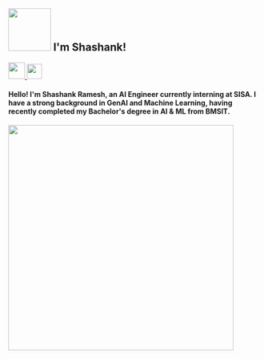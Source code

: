## <img src="https://user-images.githubusercontent.com/73171829/149663932-5bd1bc75-3bc6-436b-8e28-319a843c1a5b.gif" width="85px"> I'm Shashank!
<a href="mailto:shashankramesh2002@gmail.com" target="_blank">
<img src="https://user-images.githubusercontent.com/73171829/149664949-2cf30d4e-49aa-4ded-89ff-fc9e744d9a1f.PNG" width="33px"/>
<a href="https://www.linkedin.com/in/shashank-ramesh-773a381b2/" target="_blank">
<img src="https://user-images.githubusercontent.com/73171829/149664583-e469cfc0-8583-4faa-bf3c-3a1d1f97a57e.png"  width="30px"/>
</a>
  
#### Hello! I'm Shashank Ramesh, an AI Engineer currently interning at SISA. I have a strong background in GenAI and Machine Learning, having recently completed my Bachelor's degree in AI & ML from BMSIT.
<img src="https://user-images.githubusercontent.com/73171829/149663097-e77294c3-769c-45ae-92c9-011fbba94965.gif" height="450px" width ="450px" align="left">

<div style="padding-top:1000px; padding-left:500px">
  
  </div>
</div>

</div>
